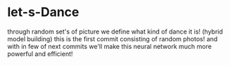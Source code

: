 # let-s-Dance
through random set's of picture we define what kind of dance it is! (hybrid model building)
this is the first commit consisting of random photos! and with in few of next commits we'll make this neural network much more powerful and efficient!
